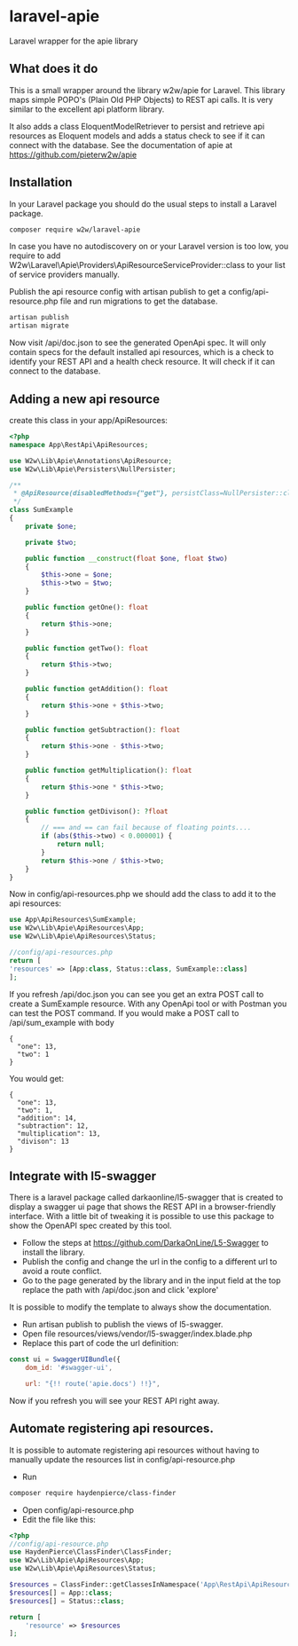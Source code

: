# laravel-apie
Laravel wrapper for the apie library

## What does it do
This is a small wrapper around the library w2w/apie for Laravel. This library maps simple POPO's (Plain Old PHP Objects) to REST api calls. It is very similar to the excellent api platform library.

It also adds a class EloquentModelRetriever to persist and retrieve api resources as Eloquent models and adds a status check to see if it can connect with the database. See the documentation of apie at https://github.com/pieterw2w/apie

## Installation
In your Laravel package you should do the usual steps to install a Laravel package.
```bash
composer require w2w/laravel-apie
```
In case you have no autodiscovery on or your Laravel version is too low, you require to add W2w\Laravel\Apie\Providers\ApiResourceServiceProvider::class to your list of service providers manually.

Publish the api resource config with artisan publish to get a config/api-resource.php file and run migrations to get the database.
```bash
artisan publish
artisan migrate
```

Now visit /api/doc.json to see the generated OpenApi spec. It will only contain specs for the default installed api resources, which is a check to identify your REST API and a health check resource. It will check if it can connect to the database.

## Adding a new api resource
create this class in your app/ApiResources:
```php
<?php
namespace App\RestApi\ApiResources;

use W2w\Lib\Apie\Annotations\ApiResource;
use W2w\Lib\Apie\Persisters\NullPersister;

/**
 * @ApiResource(disabledMethods={"get"}, persistClass=NullPersister::class)
 */
class SumExample
{
    private $one;

    private $two;

    public function __construct(float $one, float $two)
    {
        $this->one = $one;
        $this->two = $two;
    }

    public function getOne(): float
    {
        return $this->one;
    }

    public function getTwo(): float
    {
        return $this->two;
    }

    public function getAddition(): float
    {
        return $this->one + $this->two;
    }

    public function getSubtraction(): float
    {
        return $this->one - $this->two;
    }

    public function getMultiplication(): float
    {
        return $this->one * $this->two;
    }

    public function getDivison(): ?float
    {
        // === and == can fail because of floating points....
        if (abs($this->two) < 0.000001) {
            return null;
        }
        return $this->one / $this->two;
    }
}
```
Now in config/api-resources.php we should add the class to add it to the api resources:
```php
use App\ApiResources\SumExample;
use W2w\Lib\Apie\ApiResources\App;
use W2w\Lib\Apie\ApiResources\Status;

//config/api-resources.php
return [
'resources' => [App:class, Status::class, SumExample::class]
];
```

If you refresh /api/doc.json you can see you get an extra POST call to create a SumExample resource. With any OpenApi tool or with Postman you can test the POST command. If you would make a POST call to /api/sum_example with body
```
{
  "one": 13,
  "two": 1
}
```
You would get:
```
{
  "one": 13,
  "two": 1,
  "addition": 14,
  "subtraction": 12,
  "multiplication": 13,
  "divison": 13
}
```

## Integrate with l5-swagger
There is a laravel package called darkaonline/l5-swagger that is created to display a swagger ui page that shows the REST API in a browser-friendly interface. With a little bit of tweaking it is possible to use this package to show the OpenAPI spec created by this tool.

- Follow the steps at https://github.com/DarkaOnLine/L5-Swagger to install the library.
- Publish the config and change the url in the config to a different url to avoid a route conflict.
- Go to the page generated by the library and in the input field at the top replace the path with /api/doc.json and click 'explore'

It is possible to modify the template to always show the documentation.
- Run artisan publish to publish the views of l5-swagger.
- Open file resources/views/vendor/l5-swagger/index.blade.php
- Replace this part of code the url definition:
```javascript
const ui = SwaggerUIBundle({
    dom_id: '#swagger-ui',

    url: "{!! route('apie.docs') !!}",
```
    
Now if you refresh you will see your REST API right away.

## Automate registering api resources.
It is possible to automate registering api resources without having to manually update the resources list in config/api-resource.php
- Run
```bash
composer require haydenpierce/class-finder
```
- Open config/api-resource.php
- Edit the file like this:
```php
<?php
//config/api-resource.php
use HaydenPierce\ClassFinder\ClassFinder;
use W2w\Lib\Apie\ApiResources\App;
use W2w\Lib\Apie\ApiResources\Status;

$resources = ClassFinder::getClassesInNamespace('App\RestApi\ApiResources');
$resources[] = App::class;
$resources[] = Status::class;

return [
    'resource' => $resources
];
```
